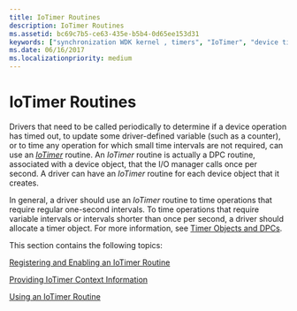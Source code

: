 ```yaml
---
title: IoTimer Routines
description: IoTimer Routines
ms.assetid: bc69c7b5-ce63-435e-b5b4-0d65ee153d31
keywords: ["synchronization WDK kernel , timers", "IoTimer", "device time-outs WDK kernel", "time-outs WDK kernel", "timing operations WDK kernel", "timeout device I/O operations WDK kernel"]
ms.date: 06/16/2017
ms.localizationpriority: medium
---
```


# IoTimer Routines





Drivers that need to be called periodically to determine if a device operation has timed out, to update some driver-defined variable (such as a counter), or to time any operation for which small time intervals are not required, can use an [*IoTimer*](https://msdn.microsoft.com/library/windows/hardware/ff550381) routine. An *IoTimer* routine is actually a DPC routine, associated with a device object, that the I/O manager calls once per second. A driver can have an *IoTimer* routine for each device object that it creates.

In general, a driver should use an *IoTimer* routine to time operations that require regular one-second intervals. To time operations that require variable intervals or intervals shorter than once per second, a driver should allocate a timer object. For more information, see [Timer Objects and DPCs](timer-objects-and-dpcs.md).

This section contains the following topics:

[Registering and Enabling an IoTimer Routine](registering-and-enabling-an-iotimer-routine.md)

[Providing IoTimer Context Information](providing-iotimer-context-information.md)

[Using an IoTimer Routine](using-an-iotimer-routine.md)

 

 




